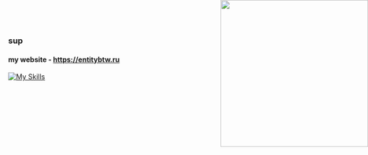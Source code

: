 ### sup
#### my website - https://entitybtw.ru

[![My Skills](https://skillicons.dev/icons?i=py,html,css,linux,ps,ae)](https://entitybtw.ru)
<a href="https://limppumpo.entitybtw.ru">
    <img src="https://i.imgur.com/90S5TXZ.png" width="300" style="position: absolute; top: 0; right: 0;"> </img>
</a>
